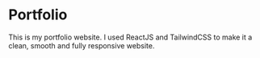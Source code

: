 # Portfolio
This is my portfolio website.
I used ReactJS and TailwindCSS to make it a clean, smooth and fully responsive website.

